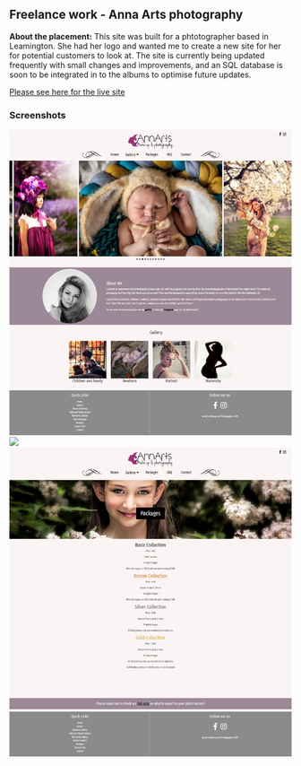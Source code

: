 ## Freelance work - Anna Arts photography

**About the placement:** This site was built for a phtotographer based in Leamington. She had her logo and wanted me to create a new site for her for potential customers to look at. The site is currently being updated frequently with small changes and improvements, and an SQL database is soon to be integrated in to the albums to optimise future updates. 



<a href ="www.annartsphotography.com">Please see here for the live site</a>

### Screenshots
<img src="images/AnnartHomepage.png?raw=true"/>

<img src="images/AnnartChildandFam.png?raw=true"/>

<img src="images/AnnArtPackages.png?raw=true"/>
